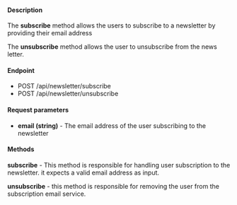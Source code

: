 #### Description
The **subscribe** method allows the users to subscribe to a newsletter by providing their email address

The **unsubscribe** method allows the user to unsubscribe from the news letter.

#### Endpoint

- POST /api/newsletter/subscribe
- POST /api/newsletter/unsubscribe

#### Request parameters

- **email (string)** - The email address of the user subscribing to the newsletter

#### Methods

**subscribe** - This method is responsible for handling user subscription to the newsletter. 
it expects a valid email address as input.

**unsubscribe** - this method is responsible for removing the user from the subscription email service.
